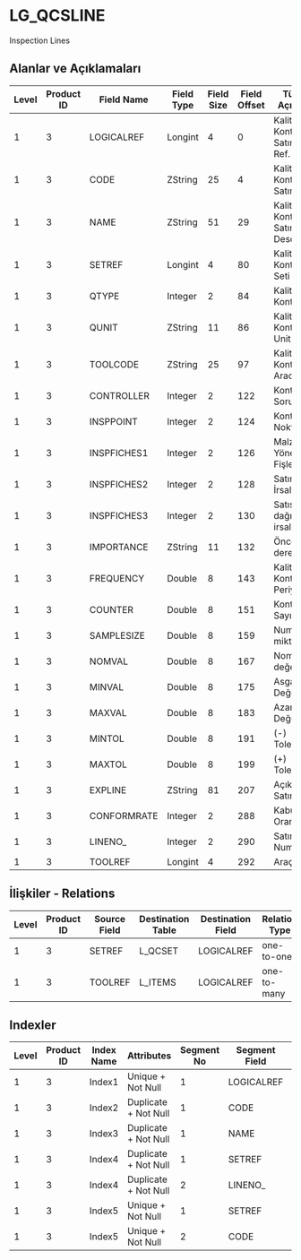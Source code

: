 # LG_QCSLINE

Inspection Lines

## Alanlar ve Açıklamaları

| Level | Product ID | Field Name | Field Type | Field Size | Field Offset | Türkçe Açıklama | Expression |
| ----- | ---------- | ---------- | ---------- | ---------- | ------------ | --------------- | ---------- |
| 1 | 3 | LOGICALREF | Longint | 4 | 0 | Kalite Kontrol Satırı Log. Ref. | Inspection Line Logical Reference |
| 1 | 3 | CODE | ZString | 25 | 4 | Kalite Kontrol Satır Kodu | Inspection Line Code |
| 1 | 3 | NAME | ZString | 51 | 29 | Kalite Kontrol Satır Description | Inspection Line Description |
| 1 | 3 | SETREF | Longint | 4 | 80 | Kalite Kontrol Seti Ref. | Inspection Set Reference |
| 1 | 3 | QTYPE | Integer | 2 | 84 | Kalite Kontrol Tipi | Inspection Type |
| 1 | 3 | QUNIT | ZString | 11 | 86 | Kalite Kontrol Unit | Inspection Unit |
| 1 | 3 | TOOLCODE | ZString | 25 | 97 | Kalite Kontrol Aracı | Inspection Tool |
| 1 | 3 | CONTROLLER | Integer | 2 | 122 | Kontrol Sorumlusu | Inspector |
| 1 | 3 | INSPPOINT | Integer | 2 | 124 | Kontrol Noktası | Inspection Point |
| 1 | 3 | INSPFICHES1 | Integer | 2 | 126 | Malzeme Yönetimi Fişleri | Material Management Vouchers |
| 1 | 3 | INSPFICHES2 | Integer | 2 | 128 | Satınalma İrsaliyeleri | Purchase Receipts |
| 1 | 3 | INSPFICHES3 | Integer | 2 | 130 | Satış dağıtım irsaliyeleri | Sales & Distribution Dispatches |
| 1 | 3 | IMPORTANCE | ZString | 11 | 132 | Öncelik derecesi | Priority Degree |
| 1 | 3 | FREQUENCY | Double | 8 | 143 | Kalite Kontrol Periyodu | Inspection Frequency |
| 1 | 3 | COUNTER | Double | 8 | 151 | Kontrol Sayısı | Inspection Count |
| 1 | 3 | SAMPLESIZE | Double | 8 | 159 | Numune miktarı | Sample Quantity |
| 1 | 3 | NOMVAL | Double | 8 | 167 | Nominal değer | Nominal Value |
| 1 | 3 | MINVAL | Double | 8 | 175 | Asgari Değer | Minimum Value |
| 1 | 3 | MAXVAL | Double | 8 | 183 | Azami Değer | Maximum Value |
| 1 | 3 | MINTOL | Double | 8 | 191 | (-) Tolerans | (-)Tolerance |
| 1 | 3 | MAXTOL | Double | 8 | 199 | (+) Tolerans | (+)Tolerance |
| 1 | 3 | EXPLINE | ZString | 81 | 207 | Açıklama Satırı | Description Line |
| 1 | 3 | CONFORMRATE | Integer | 2 | 288 | Kabul Oranı (%) | Nonconf.Accept.(%) |
| 1 | 3 | LINENO_ | Integer | 2 | 290 | Satır Numarası | Line Number |
| 1 | 3 | TOOLREF | Longint | 4 | 292 | Araç ref. | Tool Reference |

## İlişkiler - Relations

| Level | Product ID | Source Field | Destination Table | Destination Field | Relation Type | Extra Condition |
| ----- | ---------- | ------------ | ---------------- | ---------------- | ------------- | --------------- |
| 1 | 3 | SETREF | L_QCSET | LOGICALREF | one-to-one |  |
| 1 | 3 | TOOLREF | L_ITEMS | LOGICALREF | one-to-many |  |

## Indexler

| Level | Product ID | Index Name | Attributes | Segment No | Segment Field | Sense |
| ----- | ---------- | ---------- | ---------- | ---------- | ------------- | ----- |
| 1 | 3 | Index1 | Unique + Not Null | 1 | LOGICALREF | Ascending |
| 1 | 3 | Index2 | Duplicate + Not Null | 1 | CODE | Ascending |
| 1 | 3 | Index3 | Duplicate + Not Null | 1 | NAME | Ascending |
| 1 | 3 | Index4 | Duplicate + Not Null | 1 | SETREF | Ascending |
| 1 | 3 | Index4 | Duplicate + Not Null | 2 | LINENO_ | Ascending |
| 1 | 3 | Index5 | Unique + Not Null | 1 | SETREF | Ascending |
| 1 | 3 | Index5 | Unique + Not Null | 2 | CODE | Ascending |
